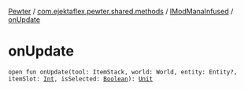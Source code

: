 [Pewter](../../index.md) / [com.ejektaflex.pewter.shared.methods](../index.md) / [IModManaInfused](index.md) / [onUpdate](./on-update.md)

# onUpdate

`open fun onUpdate(tool: ItemStack, world: World, entity: Entity?, itemSlot: `[`Int`](https://kotlinlang.org/api/latest/jvm/stdlib/kotlin/-int/index.html)`, isSelected: `[`Boolean`](https://kotlinlang.org/api/latest/jvm/stdlib/kotlin/-boolean/index.html)`): `[`Unit`](https://kotlinlang.org/api/latest/jvm/stdlib/kotlin/-unit/index.html)